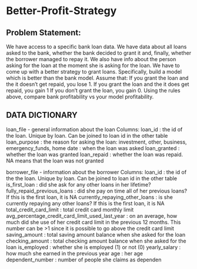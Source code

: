 # Better-Profit-Strategy
## Problem Statement:
We have access to a specific bank loan data. We have data about all loans asked to the bank, 
whether the bank decided to grant it and, finally, whether the borrower managed to repay it. 
We also have info about the person asking for the loan at the moment she is asking for the 
loan.
We have to come up with a better strategy to grant loans. Specifically, build a 
model which is better than the bank model. 
Assume that:
If you grant the loan and the it doesn’t get repaid, you lose 1.
If you grant the loan and the it does get repaid, you gain 1
If you don’t grant the loan, you gain 0.
Using the rules above, compare bank profitability vs your model profitability.
## DATA DICTIONARY
loan_file - general information about the loan
Columns:
loan_id : the id of the loan. Unique by loan. Can be joined to loan id in the other table
loan_purpose : the reason for asking the loan: investment, other, business, emergency_funds, 
home
date : when the loan was asked
loan_granted : whether the loan was granted
loan_repaid : whether the loan was repaid. NA means that the loan was not granted

borrower_file - information about the borrower
Columns:
loan_id : the id of the the loan. Unique by loan. Can be joined to loan id in the other table
is_first_loan : did she ask for any other loans in her lifetime?
fully_repaid_previous_loans : did she pay on time all of her previous loans? If this is the first 
loan, it is NA
currently_repaying_other_loans : is she currently repaying any other loans? If this is the first 
loan, it is NA
total_credit_card_limit : total credit card monthly limit
avg_percentage_credit_card_limit_used_last_year : on an average, how much did she use of 
her credit card limit in the previous 12 months. This number can be >1 since it is possible to 
go above the credit card limit
saving_amount : total saving amount balance when she asked for the loan
checking_amount : total checking amount balance when she asked for the loan
is_employed : whether she is employed (1) or not (0)
yearly_salary : how much she earned in the previous year
age : her age
dependent_number : number of people she claims as dependen
